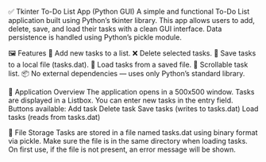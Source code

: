 ✅ Tkinter To-Do List App (Python GUI)
A simple and functional To-Do List application built using Python’s tkinter library. This app allows users to add, delete, save, and load their tasks with a clean GUI interface. Data persistence is handled using Python’s pickle module.

🖼️ Features
📝 Add new tasks to a list.
❌ Delete selected tasks.
💾 Save tasks to a local file (tasks.dat).
📂 Load tasks from a saved file.
🧾 Scrollable task list.
📦 No external dependencies — uses only Python’s standard library.

📌 Application Overview
The application opens in a 500x500 window.
Tasks are displayed in a Listbox.
You can enter new tasks in the entry field.
Buttons available:
Add task
Delete task
Save tasks (writes to tasks.dat)
Load tasks (reads from tasks.dat)

📂 File Storage
Tasks are stored in a file named tasks.dat using binary format via pickle.
Make sure the file is in the same directory when loading tasks.
On first use, if the file is not present, an error message will be shown.
